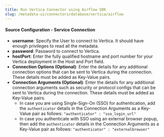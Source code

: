 ```yaml
---
title: Run Vertica Connector using Airflow SDK
slug: /metadata-ui/connectors/database/vertica/airflow
---
```


<ConnectorIntro connector="Vertica" goal="Airflow" hasProfiler="true" hasDBT="true" />

<Requirements />

<MetadataIngestionServiceDev service="database" connector="Vertica" goal="Airflow"/>

<h4>Source Configuration - Service Connection</h4>

- **username**: Specify the User to connect to Vertica. It should have enough privileges to read all the metadata.
- **password**: Password to connect to Vertica.
- **hostPort**: Enter the fully qualified hostname and port number for your Vertica deployment in the Host and Port field.
- **Connection Options (Optional)**: Enter the details for any additional connection options that can be sent to Vertica during the connection. These details must be added as Key-Value pairs.
- **Connection Arguments (Optional)**: Enter the details for any additional connection arguments such as security or protocol configs that can be sent to Vertica during the connection. These details must be added as Key-Value pairs. 
  - In case you are using Single-Sign-On (SSO) for authentication, add the `authenticator` details in the Connection Arguments as a Key-Value pair as follows: `"authenticator" : "sso_login_url"`
  - In case you authenticate with SSO using an external browser popup, then add the `authenticator` details in the Connection Arguments as a Key-Value pair as follows: `"authenticator" : "externalbrowser"`

<MetadataIngestionConfig service="database" connector="Vertica" goal="Airflow" hasProfiler="true" hasDBT="true"/>
